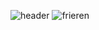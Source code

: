 ![header](https://capsule-render.vercel.app/api?type=waving&height=300&color=9370DB&text=Komronning%20Branchi&section=header&reversal=false&textBg=false&fontColor=dadada&fontSize=70&fontAlign=51&animation=fadeIn)
![frieren](https://i.pinimg.com/originals/95/89/2c/95892cb91086f25e84ebb115b073c0c2.gif)
